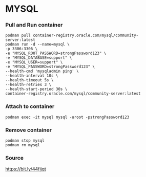 # MYSQL

### Pull and Run container
```
podman pull container-registry.oracle.com/mysql/community-server:latest
podman run -d --name=mysql \
-p 3306:3306 \
-e "MYSQL_ROOT_PASSWORD=strongPassword123" \
-e "MYSQL_DATABASE=support" \
-e "MYSQL_USER=support" \
-e "MYSQL_PASSWORD=strongPassword123" \
--health-cmd 'mysqladmin ping' \
--health-interval 10s \
--health-timeout 5s \
--health-retries 3 \
--health-start-period 30s \
container-registry.oracle.com/mysql/community-server:latest
```

### Attach to container
```
podman exec -it mysql mysql -uroot -pstrongPassword123
```

### Remove container
```
podman stop mysql
podman rm mysql
```

### Source
https://bit.ly/44fijqt
